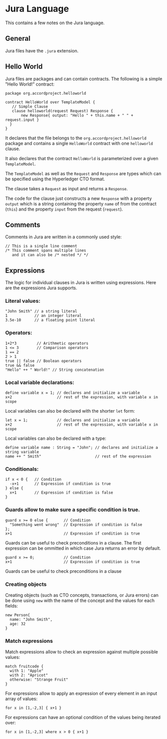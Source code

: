 # Jura Language

This contains a few notes on the Jura language.

## General

Jura files have the `.jura` extension.

## Hello World

Jura files are packages and can contain contracts. The following is a
simple "Hello World!" contract:
```
package org.accordproject.helloworld

contract HelloWorld over TemplateModel {
   // Simple Clause
   clause helloworld(request Request) Response {
       new Response{ output: "Hello " + this.name + " " + request.input }
  }
}
```

It declares that the file belongs to the
`org.accordproject.helloworld` package and contains a single
`HelloWorld` contract with one `helloworld` clause.

It also declares that the contract `HelloWorld` is parameterized over
a given `TemplateModel`.

The `TemplateModel` as well as the `Request` and `Response` are types
which can be specified using the Hyperledger CTO format.

The clause takes a `Request` as input and returns a `Response`.

The code for the clause just constructs a new `Response` with a
property `output` which is a string containing the property `name` of
from the contract (`this`) and the property `input` from the request
(`request`).

## Comments

Comments in Jura are written in a commonly used style:

```
// This is a single line comment
/* This comment spans multiple lines
   and it can also be /* nested */ */
```

## Expressions

The logic for individual clauses in Jura is written using
expressions. Here are the expressions Jura supports.

### Literal values:

```
"John Smith" // a string literal
1            // an integer literal
3.5e-10      // a floating point literal
```

### Operators:
```
1+2*3         // Arithmetic operators
1 <= 3        // Comparison operators
1 == 2
2 > 1
true || false // Boolean operators
true && false
"Hello" ++ " World!" // String concatenation
```

### Local variable declarations:
```
define variable x = 1; // declares and initialize a variable
x+2                    // rest of the expression, with variable x in scope
```
Local variables can also be declared with the shorter `let` form:
```
let x = 1;             // declares and initialize a variable
x+2                    // rest of the expression, with variable x in scope
```
Local variables can also be declared with a type:
```
define variable name : String = "John"; // declares and initialize a string variable
name ++ " Smith"                        // rest of the expression
```

### Conditionals:
```
if x < 0 {   // Condition
  -x+1       // Expression if condition is true
} else {
  x+1        // Expression if condition is false
}
```

### Guards allow to make sure a specific condition is true.
```
guard x >= 0 else {       // Condition
  "Something went wrong"  // Expression if condition is false
};
x+1                       // Expression if condition is true
```
Guards can be useful to check preconditions in a clause. The first expression can be ommitted in which case Jura returns an error by default.
```
guard x >= 0;             // Condition
x+1                       // Expression if condition is true
```
Guards can be useful to check preconditions in a clause

### Creating objects

Creating objects (such as CTO concepts, transactions, or Jura errors)
can be done using `new` with the name of the concept and the values
for each fields:
```
new Person{
  name: "John Smith",
  age: 32
}
```

### Match expressions

Match expressions allow to check an expression against multiple
possible values:
```
match fruitcode {
  with 1: "Apple"
  with 2: "Apricot"
  otherwise: "Strange Fruit"
}
```

For expressions allow to apply an expression of every element in an input array of values:
```
for x in [1,-2,3] { x+1 }
```

For expressions can have an optional condition of the values being iterated over:
```
for x in [1,-2,3] where x > 0 { x+1 }
```
